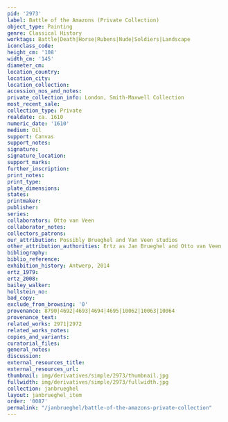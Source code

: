 ```yaml
---
pid: '2973'
label: Battle of the Amazons (Private Collection)
object_type: Painting
genre: Classical History
worktags: Battle|Death|Horse|Rubens|Nude|Soldiers|Landscape
iconclass_code:
height_cm: '108'
width_cm: '145'
diameter_cm:
location_country:
location_city:
location_collection:
accession_nos_and_notes:
private_collection_info: London, Smith-Maxwell Collection
most_recent_sale:
collection_type: Private
realdate: ca. 1610
numeric_date: '1610'
medium: Oil
support: Canvas
support_notes:
signature:
signature_location:
support_marks:
further_inscription:
print_notes:
print_type:
plate_dimensions:
states:
printmaker:
publisher:
series:
collaborators: Otto van Veen
collaborator_notes:
collectors_patrons:
our_attribution: Possibly Brueghel and Van Veen studios
other_attribution_authorities: Ertz as Jan Brueghel and Otto van Veen
bibliography:
biblio_reference:
exhibition_history: Antwerp, 2014
ertz_1979:
ertz_2008:
bailey_walker:
hollstein_no:
bad_copy:
exclude_from_browsing: '0'
provenance: 8790|4692|4693|4694|4695|10062|10063|10064
provenance_text:
related_works: 2971|2972
related_works_notes:
copies_and_variants:
curatorial_files:
general_notes:
discussion:
external_resources_title:
external_resources_url:
thumbnail: img/derivatives/simple/2973/thumbnail.jpg
fullwidth: img/derivatives/simple/2973/fullwidth.jpg
collection: janbrueghel
layout: janbrueghel_item
order: '0087'
permalink: "/janbrueghel/battle-of-the-amazons-private-collection"
---
```

